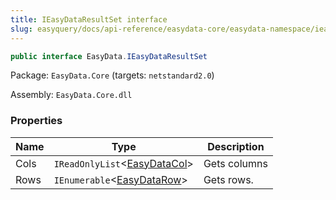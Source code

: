 ```yaml
---
title: IEasyDataResultSet interface
slug: easyquery/docs/api-reference/easydata-core/easydata-namespace/ieasydataresultset-interface
---
```



```csharp
public interface EasyData.IEasyDataResultSet

```
Package: `EasyData.Core` (targets: `netstandard2.0`)

Assembly: `EasyData.Core.dll`

### Properties

| Name | Type | Description | 
| --- | --- | --- | 
| Cols | `IReadOnlyList`&lt;[EasyDataCol](/api-reference/easydata-core/easydata-namespace/easydatacol-class)&gt; | Gets columns | 
| Rows | `IEnumerable`&lt;[EasyDataRow](/api-reference/easydata-core/easydata-namespace/easydatarow-class)&gt; | Gets rows. |